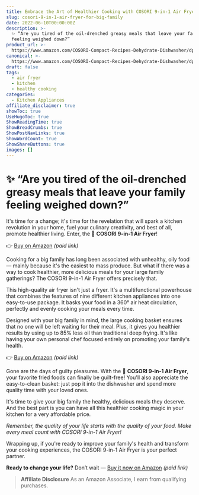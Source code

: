 ```yaml
---
title: Embrace the Art of Healthier Cooking with COSORI 9-in-1 Air Fryer
slug: cosori-9-in-1-air-fryer-for-big-family
date: 2022-06-10T00:00:00Z
description: >-
  ✨ “Are you tired of the oil-drenched greasy meals that leave your family
  feeling weighed down?”
product_url: >-
  https://www.amazon.com/COSORI-Compact-Recipes-Dehydrate-Dishwasher/dp/B0C33CHG99?pf_rd_r=QS60H6F44C32VDNC16YB&pf_rd_p=996f2b05-9e88-4ece-8de8-467770dc3be7&th=1&linkCode=ll1&tag=practivio-20&linkId=24951d4e1e7bf42ca270bc2a7a1f3476&language=en_US&ref_=as_li_ss_tl
canonical: >-
  https://www.amazon.com/COSORI-Compact-Recipes-Dehydrate-Dishwasher/dp/B0C33CHG99?pf_rd_r=QS60H6F44C32VDNC16YB&pf_rd_p=996f2b05-9e88-4ece-8de8-467770dc3be7&th=1&linkCode=ll1&tag=practivio-20&linkId=24951d4e1e7bf42ca270bc2a7a1f3476&language=en_US&ref_=as_li_ss_tl
draft: false
tags:
  - air fryer
  - kitchen
  - healthy cooking
categories:
  - Kitchen Appliances
affiliate_disclaimer: true
showToc: true
UseHugoToc: true
ShowReadingTime: true
ShowBreadCrumbs: true
ShowPostNavLinks: true
ShowWordCount: true
ShowShareButtons: true
images: []
---
```


# ✨ “Are you tired of the oil-drenched greasy meals that leave your family feeling weighed down?”

It's time for a change; it's time for the revelation that will spark a kitchen revolution in your home, fuel your culinary creativity, and best of all, promote healthier living. Enter, the 🌟 **COSORI 9-in-1 Air Fryer**!

👉 [Buy on Amazon](https://www.amazon.com/COSORI-Compact-Recipes-Dehydrate-Dishwasher/dp/B0C33CHG99?pf_rd_r=QS60H6F44C32VDNC16YB&pf_rd_p=996f2b05-9e88-4ece-8de8-467770dc3be7&th=1&linkCode=ll1&tag=practivio-20&linkId=24951d4e1e7bf42ca270bc2a7a1f3476&language=en_US&ref_=as_li_ss_tl) _(paid link)_

Cooking for a big family has long been associated with unhealthy, oily food — mainly because it's the easiest to mass produce. But what if there was a way to cook healthier, more delicious meals for your large family gatherings? The COSORI 9-in-1 Air Fryer offers precisely that. 

This high-quality air fryer isn't just a fryer. It's a multifunctional powerhouse that combines the features of nine different kitchen appliances into one easy-to-use package. It basks your food in a 360° air heat circulation, perfectly and evenly cooking your meals every time.

Designed with your big family in mind, the large cooking basket ensures that no one will be left waiting for their meal. Plus, it gives you healthier results by using up to 85% less oil than traditional deep frying. It's like having your own personal chef focused entirely on promoting your family's health.

👉 [Buy on Amazon](https://www.amazon.com/COSORI-Compact-Recipes-Dehydrate-Dishwasher/dp/B0C33CHG99?pf_rd_r=QS60H6F44C32VDNC16YB&pf_rd_p=996f2b05-9e88-4ece-8de8-467770dc3be7&th=1&linkCode=ll1&tag=practivio-20&linkId=24951d4e1e7bf42ca270bc2a7a1f3476&language=en_US&ref_=as_li_ss_tl) _(paid link)_

Gone are the days of guilty pleasures. With the 🌟 **COSORI 9-in-1 Air Fryer**, your favorite fried foods can finally be guilt-free! You'll also appreciate the easy-to-clean basket: just pop it into the dishwasher and spend more quality time with your loved ones.

It's time to give your big family the healthy, delicious meals they deserve. And the best part is you can have all this healthier cooking magic in your kitchen for a very affordable price. 

_Remember, the quality of your life starts with the quality of your food. Make every meal count with COSORI 9-in-1 Air Fryer!_

Wrapping up, if you're ready to improve your family's health and transform your cooking experiences, the COSORI 9-in-1 Air Fryer is your perfect partner.



**Ready to change your life?** Don’t wait — [Buy it now on Amazon](https://www.amazon.com/COSORI-Compact-Recipes-Dehydrate-Dishwasher/dp/B0C33CHG99?pf_rd_r=QS60H6F44C32VDNC16YB&pf_rd_p=996f2b05-9e88-4ece-8de8-467770dc3be7&th=1&linkCode=ll1&tag=practivio-20&linkId=24951d4e1e7bf42ca270bc2a7a1f3476&language=en_US&ref_=as_li_ss_tl) _(paid link)_



> **Affiliate Disclosure**
> As an Amazon Associate, I earn from qualifying purchases.
